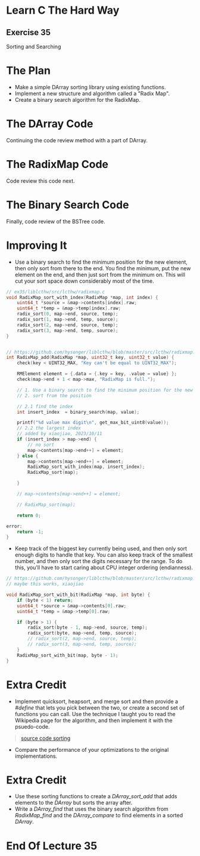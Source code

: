 Learn C The Hard Way
=======

Exercise 35
----

Sorting and Searching



The Plan
====

* Make a simple DArray sorting library using existing functions.
* Implement a new structure and algorithm called a "Radix Map".
* Create a binary search algorithm for the RadixMap.



The DArray Code
====

Continuing the code review method with a part of DArray.



The RadixMap Code
====

Code review this code next.



The Binary Search Code
====

Finally, code review of the BSTree code.



Improving It
====

* Use a binary search to find the minimum position for the new element, then only sort from there to the end.  You find the
minimum, put the new element on the end, and then just sort from the minimum on.   This will cut your sort space down considerably most of the time.
```C
// ex35/liblcthw/src/lcthw/radixmap.c
void RadixMap_sort_with_index(RadixMap *map, int index) {
    uint64_t *source = &map->contents[index].raw;
    uint64_t *temp = &map->temp[index].raw;
    radix_sort(0, map->end, source, temp);
    radix_sort(1, map->end, temp, source);
    radix_sort(2, map->end, source, temp);
    radix_sort(3, map->end, temp, source);
}


// https://github.com/hysonger/liblcthw/blob/master/src/lcthw/radixmap.c
int RadixMap_add(RadixMap *map, uint32_t key, uint32_t value) {
    check(key < UINT32_MAX, "Key can't be equal to UINT32_MAX");

    RMElement element = {.data = {.key = key, .value = value} };
    check(map->end + 1 < map->max, "RadixMap is full.");

    // 1. Use a binary search to find the minimum position for the new element
    // 2. sort from the position

    // 2.1 find the index 
    int insert_index  = binary_search(map, value);

    printf("%d value max digit\n", get_max_bit_uint8(value));
    // 2.2 the largest index
    // added by xiaojiao, 2023/10/11
    if (insert_index > map->end) {
        // no sort
        map->contents[map->end++] = element;
    } else {
        map->contents[map->end++] = element;
        RadixMap_sort_with_index(map, insert_index);
        RadixMap_sort(map); 

    }

    // map->contents[map->end++] = element;

    // RadixMap_sort(map);

    return 0;

error:
    return -1;
}
```
* Keep track of the biggest key currently being used, and then only sort enough digits to handle that key.  You can also keep track of the smallest number, and then only sort the digits necessary for the range.  To do this, you'll have to start caring about CPU integer ordering (endianness).
```C
// https://github.com/hysonger/liblcthw/blob/master/src/lcthw/radixmap.c
// maybe this works, xiaojiao

void RadixMap_sort_with_bit(RadixMap *map, int byte) {
    if (byte < 1) return;
    uint64_t *source = &map->contents[0].raw;
    uint64_t *temp = &map->temp[0].raw;

    if (byte > 1) {
        radix_sort(byte - 1, map->end, source, temp);
        radix_sort(byte, map->end, temp, source);
        // radix_sort(2, map->end, source, temp);
        // radix_sort(3, map->end, temp, source);
    }
    RadixMap_sort_with_bit(map, byte - 1);
}
```


Extra Credit
====

* Implement quicksort, heapsort, and merge sort and then provide a *#define*  that lets you pick between the two, or create a second set of functions you can call.  Use the technique I taught you to read the Wikipedia page for the algorithm, and then implement it with the psuedo-code.

>[source code sorting](sorting.c)

* Compare the performance of your optimizations to the original implementations.



Extra Credit
====

* Use these sorting functions to create a *DArray_sort_add* that adds elements to the *DArray* but sorts the array after.
* Write a *DArray_find* that uses the binary search algorithm from  *RadixMap_find* and the *DArray_compare* to find elements in a sorted *DArray*.




End Of Lecture 35
=====


